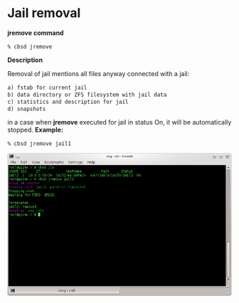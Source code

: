 # Jail removal

**jremove command**

```
% cbsd jremove
```
**Description**

Removal of jail mentions all files anyway connected with a jail:

    a) fstab for current jail
    b) data directory or ZFS filesystem with jail data
    c) statistics and description for jail
    d) snapshots

in a case when **jremove** executed for jail in status On, it will be automatically stopped.
**Example:**

```
% cbsd jremove jail1
```
![](img/jremove1.png)
